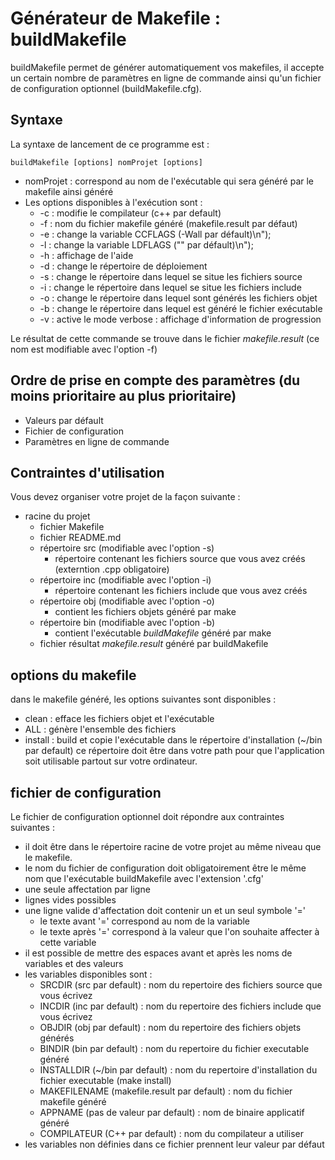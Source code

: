 # Générateur de Makefile : buildMakefile

buildMakefile permet de générer automatiquement vos makefiles, il accepte un certain nombre de paramètres en ligne de commande ainsi qu'un fichier de configuration optionnel (buildMakefile.cfg). 

## Syntaxe
La syntaxe de lancement de ce programme est :

    buildMakefile [options] nomProjet [options]

* nomProjet : correspond au nom de l'exécutable qui sera généré par le makefile ainsi généré
* Les options disponibles à l'exécution sont :
    * -c : modifie le compilateur (c++ par default)
    * -f : nom du fichier makefile généré (makefile.result par défaut)
    * -e : change la variable CCFLAGS (-Wall par défault)\n");
    * -l : change la variable LDFLAGS (\"\" par défault)\n");
    * -h : affichage de l'aide 
    * -d : change le répertoire de déploiement
    * -s : change le répertoire dans lequel se situe les fichiers source
    * -i : change le répertoire dans lequel se situe les fichiers include
    * -o : change le répertoire dans lequel sont générés les fichiers objet
    * -b : change le répertoire dans lequel est généré le fichier exécutable
    * -v : active le mode verbose : affichage d'information de progression  

Le résultat de cette commande se trouve dans le fichier *makefile.result* (ce nom est modifiable avec l'option -f)

## Ordre de prise en compte des paramètres (du moins prioritaire au plus prioritaire)
* Valeurs par défault
* Fichier de configuration
* Paramètres en ligne de commande

## Contraintes d'utilisation
Vous devez organiser votre projet de la façon suivante :
* racine du projet
    - fichier Makefile
    - fichier README.md
    - répertoire src (modifiable avec l'option -s)
        - répertoire contenant les fichiers source que vous avez créés (externtion .cpp obligatoire)
    - répertoire inc (modifiable avec l'option -i)
        - répertoire contenant les fichiers include que vous avez créés
    - répertoire obj (modifiable avec l'option -o)
        - contient les fichiers objets généré par make
    - répertoire bin (modifiable avec l'option -b)
        - contient l'exécutable *buildMakefile* généré par make
    - fichier résultat *makefile.result* généré par buildMakefile
   
## options du makefile
dans le makefile généré, les options suivantes sont disponibles :
* clean : efface les fichiers objet et l'exécutable
* ALL : génère l'ensemble des fichiers
* install : build et copie l'exécutable dans le répertoire d'installation (~/bin par default) ce répertoire doit être dans votre path pour que l'application soit utilisable partout sur votre ordinateur.

## fichier de configuration
Le fichier de configuration optionnel doit répondre aux contraintes suivantes :
* il doit être dans le répertoire racine de votre projet au même niveau que le makefile.
* le nom du fichier de configuration doit obligatoirement être le même nom que l'exécutable buildMakefile avec l'extension '.cfg'
* une seule affectation par ligne
* lignes vides possibles
* une ligne valide d'affectation doit contenir un et un seul symbole '='
    * le texte avant '=' correspond au nom de la variable
    * le texte après '=' correspond à la valeur que l'on souhaite affecter à cette variable
* il est possible de mettre des espaces avant et après les noms de variables et des valeurs
* les variables disponibles sont :
    - SRCDIR (src par default) : nom du repertoire des fichiers source que vous écrivez
    - INCDIR (inc par default) : nom du repertoire des fichiers include que vous écrivez
    - OBJDIR (obj par default) : nom du repertoire des fichiers objets générés
    - BINDIR (bin par default) : nom du repertoire du fichier executable généré
    - INSTALLDIR (~/bin par default) : nom du repertoire d'installation du fichier executable (make install)
    - MAKEFILENAME (makefile.result par default) : nom du fichier makefile généré
    - APPNAME (pas de valeur par default) : nom de binaire applicatif généré
    - COMPILATEUR (C++ par default) : nom du compilateur a utiliser
* les variables non définies dans ce fichier prennent leur valeur par défaut


